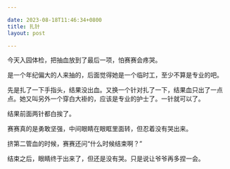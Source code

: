 ```yaml
---

date: 2023-08-18T11:46:34+0800
title: 扎针
layout: post

---
```


今天入园体检，把抽血放到了最后一项，怕赛赛会疼哭。

是一个年纪偏大的人来抽的，后面觉得她是一个临时工，至少不算是专业的吧。

先是扎了一下手指头，结果没出血。又换一个针对扎了一下，结果血只出了一点点。她又叫另外一个穿白大褂的，应该是专业的护士了。一针就可以了。

结果前面两针都白挨了。

赛赛真的是勇敢坚强，中间眼睛在眼眶里面转，但忍着没有哭出来。

挤第二管血的时候，赛赛还问“什么时候结束啊？”

结束之后，眼睛终于出来了，但还是没有哭。只是说让爷爷再多捏一会。
